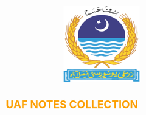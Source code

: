<p align="center">
<img width="200" height="200" src="https://github.com/M786453/UAF-RESOURCES/blob/main/logo.png">
</p>

<h1 style="color:#fca103;">UAF NOTES COLLECTION</h1>




